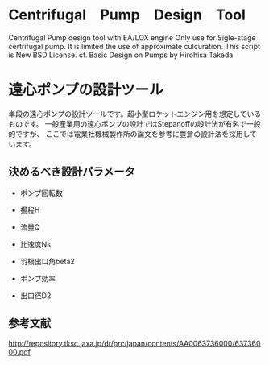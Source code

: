 Centrifugal　Pump　Design　Tool
==========================

Centrifugal Pump design tool with EA/LOX engine
Only use for Sigle-stage certrifugal pump.
It is limited the use of approximate culcuration.
This script is New BSD License.
cf. Basic Design on Pumps by Hirohisa Takeda

遠心ポンプの設計ツール
================
単段の遠心ポンプの設計ツールです。超小型ロケットエンジン用を想定しているものです。
一般産業用の遠心ポンプの設計ではStepanoffの設計法が有名で一般的ですが、
ここでは電業社機械製作所の論文を参考に豊倉の設計法を採用しています。

決めるべき設計パラメータ
----------------
- ポンプ回転数
- 揚程H
- 流量Q
- 比速度Ns
- 羽根出口角beta2
- ポンプ効率

- 出口径D2

参考文献
-------

http://repository.tksc.jaxa.jp/dr/prc/japan/contents/AA0063736000/63736000.pdf